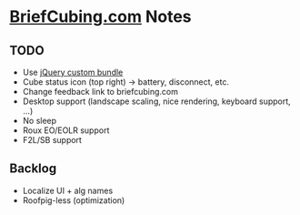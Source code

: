 # [BriefCubing.com](http://briefcubing.com) Notes

## TODO

* Use [jQuery custom bundle](http://jquerymobile.com/download-builder/)
* Cube status icon (top right) -> battery, disconnect, etc.
* Change feedback link to briefcubing.com
* Desktop support (landscape scaling, nice rendering, keyboard support, ...)
* No sleep
* Roux EO/EOLR support
* F2L/SB support

## Backlog

* Localize UI + alg names
* Roofpig-less (optimization)